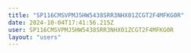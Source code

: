 ```yaml
---
title: "SP116CMSVPMJ5HW5438SRR3NHX01ZCGT2F4MFKG0R"
date: 2024-10-04T17:41:56.215Z
user: SP116CMSVPMJ5HW5438SRR3NHX01ZCGT2F4MFKG0R
layout: "users"
---
```

    